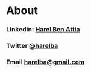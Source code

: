 # About

### Linkedin: [Harel Ben Attia](https://www.linkedin.com/in/harelba/)

### Twitter [@harelba](https://twitter.com/harelba)

### Email [harelba@gmail.com](mailto:harelba@gmail.com)

